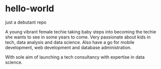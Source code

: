 # hello-world
just a debutant repo

A young vibrant female techie taking baby steps into becoming the techie she wants to see in some years to come. Very passionate about kids in tech, data analysis and data science. 
Also have a go for mobile development, web development and database administration.

With sole aim of launching a tech consultancy with expertise in data science.
